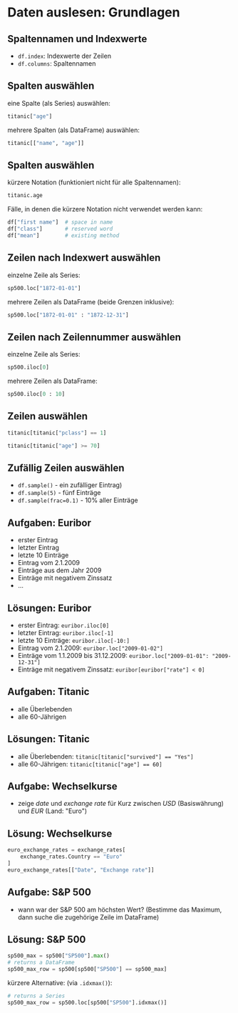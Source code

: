 # Daten auslesen: Grundlagen

## Spaltennamen und Indexwerte

- `df.index`: Indexwerte der Zeilen
- `df.columns`: Spaltennamen

## Spalten auswählen

eine Spalte (als Series) auswählen:

```py
titanic["age"]
```

mehrere Spalten (als DataFrame) auswählen:

```py
titanic[["name", "age"]]
```

## Spalten auswählen

kürzere Notation (funktioniert nicht für alle Spaltennamen):

```py
titanic.age
```

Fälle, in denen die kürzere Notation nicht verwendet werden kann:

```py
df["first name"]  # space in name
df["class"]       # reserved word
df["mean"]        # existing method
```

## Zeilen nach Indexwert auswählen

einzelne Zeile als Series:

```py
sp500.loc["1872-01-01"]
```

mehrere Zeilen als DataFrame (beide Grenzen inklusive):

```py
sp500.loc["1872-01-01" : "1872-12-31"]
```

## Zeilen nach Zeilennummer auswählen

einzelne Zeile als Series:

```py
sp500.iloc[0]
```

mehrere Zeilen als DataFrame:

```py
sp500.iloc[0 : 10]
```

## Zeilen auswählen

```py
titanic[titanic["pclass"] == 1]
```

```py
titanic[titanic["age"] >= 70]
```

## Zufällig Zeilen auswählen

- `df.sample()` - ein zufälliger Eintrag)
- `df.sample(5)` - fünf Einträge
- `df.sample(frac=0.1)` - 10% aller Einträge

## Aufgaben: Euribor

- erster Eintrag
- letzter Eintrag
- letzte 10 Einträge
- Eintrag vom 2.1.2009
- Einträge aus dem Jahr 2009
- Einträge mit negativem Zinssatz
- ...

## Lösungen: Euribor

- erster Eintrag: `euribor.iloc[0]`
- letzter Eintrag: `euribor.iloc[-1]`
- letzte 10 Einträge: `euribor.iloc[-10:]`
- Eintrag vom 2.1.2009: `euribor.loc["2009-01-02"]`
- Einträge vom 1.1.2009 bis 31.12.2009: `euribor.loc["2009-01-01": "2009-12-31"]`
- Einträge mit negativem Zinssatz: `euribor[euribor["rate"] < 0]`

## Aufgaben: Titanic

- alle Überlebenden
- alle 60-Jährigen

## Lösungen: Titanic

- alle Überlebenden: `titanic[titanic["survived"] == "Yes"]`
- alle 60-Jährigen: `titanic[titanic["age"] == 60]`

## Aufgabe: Wechselkurse

- zeige _date_ und _exchange rate_ für Kurz zwischen _USD_ (Basiswährung) und _EUR_ (Land: "Euro")

## Lösung: Wechselkurse

```py
euro_exchange_rates = exchange_rates[
    exchange_rates.Country == "Euro"
]
euro_exchange_rates[["Date", "Exchange rate"]]
```

## Aufgabe: S&P 500

- wann war der S&P 500 am höchsten Wert? (Bestimme das Maximum, dann suche die zugehörige Zeile im DataFrame)

## Lösung: S&P 500

```py
sp500_max = sp500["SP500"].max()
# returns a DataFrame
sp500_max_row = sp500[sp500["SP500"] == sp500_max]
```

kürzere Alternative: (via `.idxmax()`):

```py
# returns a Series
sp500_max_row = sp500.loc[sp500["SP500"].idxmax()]
```
